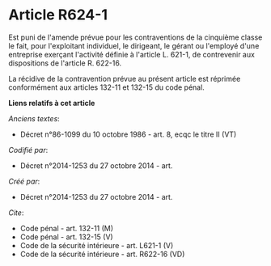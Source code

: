 # Article R624-1

Est puni de l'amende prévue pour les contraventions de la cinquième classe le fait, pour l'exploitant individuel, le
dirigeant, le gérant ou l'employé d'une entreprise exerçant l'activité définie à l'article L. 621-1, de contrevenir aux
dispositions de l'article R. 622-16. 

La récidive de la contravention prévue au présent article est réprimée conformément aux articles 132-11 et 132-15 du code
pénal.

**Liens relatifs à cet article**

_Anciens textes_:

  - Décret n°86-1099 du 10 octobre 1986 - art. 8, ecqc le titre II (VT)

_Codifié par_:

  - Décret n°2014-1253 du 27 octobre 2014 - art.

_Créé par_:

  - Décret n°2014-1253 du 27 octobre 2014 - art.

_Cite_:

  - Code pénal - art. 132-11 (M)
  - Code pénal - art. 132-15 (V)
  - Code de la sécurité intérieure - art. L621-1 (V)
  - Code de la sécurité intérieure - art. R622-16 (VD)
